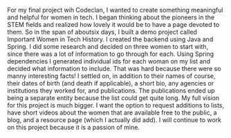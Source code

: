 For my final project wih Codeclan, I wanted to create something meaningful and helpful for women in tech. I began thinking about the pioneers in the STEM fields and realized how lovely it would be to have a page devoted to them. So in the span of aboutsix days, I built a demo project called Important Women in Tech History. I created the backend using Java and Spring. I did some research and decided on three women to start with, since there was a lot of information to go through for each. Using Spring dependencies I generated individual ids for each woman on my list and decided what information to include. That was hard because there were so manny interesting facts! I settled on, in addition to their names of course, their dates of birth (and death if applicable), a short bio, any agencies or institutions they worked for, and publications. The publications ended up being a separate entity because the list could get quite long. 
My full vision for this project is much bigger. I want the option to request additions to lists, have short videos about the women that are available free to the public, a blog, and a resource page (which I actually did add). I will continue to work on this project because it is a passion of mine. 
